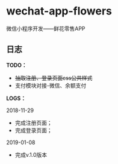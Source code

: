# wechat-app-flowers
微信小程序开发——鲜花零售APP

## 日志

**TODO：**

* ~~抽取注册、登录页面css公共样式~~
* 支付模块对接-微信、余额支付

**LOGS：**

2018-11-29

* 完成注册页面；
* 完成登录页面；

2019-01-08

* 完成v.1.0版本

